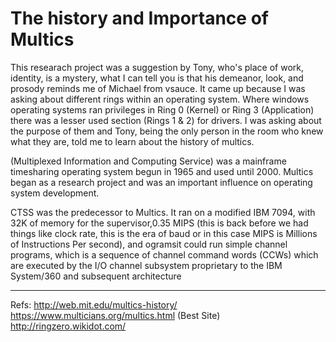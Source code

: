 # The history and Importance of Multics
This researach project was a suggestion by Tony, who's place of work, identity, is a mystery, what I can tell you is that his demeanor, look, and prosody reminds me of Michael from vsauce. It came up because I was asking about different rings within an operating system. Where windows operating systems ran privileges in Ring 0 (Kernel) or Ring 3 (Application) there was a lesser used section (Rings 1 & 2) for drivers. I was asking about the purpose of them and Tony, being the only person in the room who knew what they are, told me to learn about the history of multics.

(Multiplexed Information and Computing Service) was a mainframe timesharing operating system begun in 1965 and used until 2000. Multics began as a research project and was an important influence on operating system development.

CTSS was the predecessor to Multics. It ran on a modified IBM 7094, with 32K of memory for the supervisor,0.35 MIPS (this is back before we had things like clock rate, this is the era of baud or in this case MIPS is Millions of Instructions Per second), and ogramsit could run simple channel programs, which is a sequence of channel command words (CCWs) which are executed by the I/O channel subsystem proprietary to the IBM System/360 and subsequent architecture


---
Refs:
http://web.mit.edu/multics-history/
https://www.multicians.org/multics.html (Best Site)
http://ringzero.wikidot.com/
